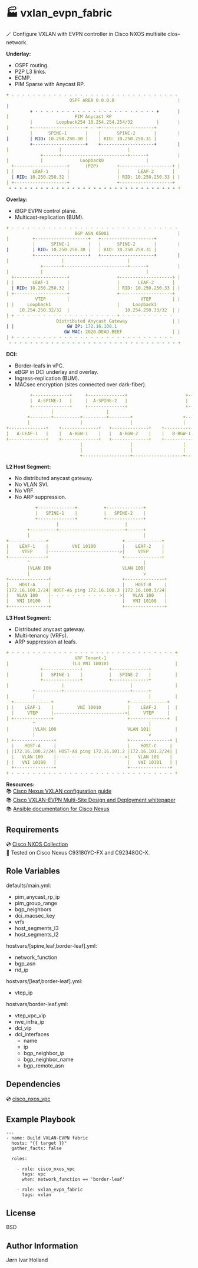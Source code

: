🏭 vxlan\_evpn\_fabric
======================

🪄 Configure VXLAN with EVPN controller in Cisco NXOS multisite clos-network.

**Underlay:**
- OSPF routing.
- P2P L3 links.
- ECMP.
- PIM Sparse with Anycast RP.
```YAML
+ - - - - - - - - - - - - - - - - - - - - - - - - - - - - - - - -
                        OSPF AREA 0.0.0.0                        |
|
         + - - - - - - - - - - - - - - - - - - - - - - - +       |
|                         PIM Anycast RP
         |         Loopback254 10.254.254.254/32         |       |
|        +--------------------+ - -+--------------------+
         |      SPINE-1       |    |      SPINE-2       |        |
|        | RID: 10.250.250.30 |    | RID: 10.250.250.31 |
         +--------------------+    +--------------------+        |
|                   |                         |
             +------+-------------------------+------+           |
|            |              Loopback0                |
  +--------------------+      (P2P)       +--------------------+ |
| |       LEAF-1       |                  |       LEAF-2       |
  | RID: 10.250.250.32 |                  | RID: 10.250.250.33 | |
| +--------------------+                  +--------------------+
 - - - - - - - - - - - - - - - - - - - - - - - - - - - - - - - - +
```
**Overlay:**
- iBGP EVPN control plane.
- Multicast-replication (BUM).
```YAML
+ - - - - - - - - - - - - - - - - - - - - - - - - - - - - - - - -
                          BGP ASN 65001                          |
|         +--------------------+   +--------------------+
          |      SPINE-1       |   |      SPINE-2       |        |
|         | RID: 10.250.250.30 |   | RID: 10.250.250.31 |
          +--------------------+   +--------------------+        |
|                    |                        |
             +-------+------------------------+------+           |
|            |                                       |
  +--------------------+                  +--------------------+ |
| |       LEAF-1       |                  |       LEAF-2       |
  | RID: 10.250.250.32 |                  | RID: 10.250.250.33 | |
| +--------------------+                  +--------------------+
           VTEP        |                           VTEP        | |
| |     Loopback1                         |     Loopback1
     10.254.250.32/32  |                     10.254.250.33/32  | |
| + - - - - - - - - - - - - - - - - - - - + - - - - - - - - - -
                   Distributed Anycast Gateway                 | |
| |                    GW IP: 172.16.100.1
                      GW MAC: 2020.DEAD.BEEF                   | |
| + - - - - - - - - - - - - - - - - - - - - - - - - - - - - - -
 - - - - - - - - - - - - - - - - - - - - - - - - - - - - - - - - +
```
**DCI:**
- Border-leafs in vPC.
- eBGP in DCI underlay and overlay.
- Ingress-replication (BUM).
- MACsec encryption (sites connected over dark-fiber).
```YAML
         +--------------+     +--------------+                      +--------------+     +--------------+         
         |  A-SPINE-1   |     |  A-SPINE-2   |                      |  B-SPINE-1   |     |  B-SPINE-2   |         
         +--------------+     +--------------+                      +--------------+     +--------------+         
                 |                    |                                     |                    |                
        +--------+----------+---------+--------+                   +--------+----------+---------+--------+       
        |                   |                  |                   |                   |                  |       
+--------------+    +--------------+   +--------------+    +--------------+    +--------------+   +--------------+
|   A-LEAF-1   |    |   A-BGW-1    |   |   A-BGW-2    |    |   B-BGW-1    |    |   B-BGW-2    |   |   B-LEAF-1   |
+--------------+    +--------------+   +--------------+    +--------------+    +--------------+   +--------------+
                            |                  |                   |                   |                          
                            |                  |                   |                   |                          
                            +------------------+-------------------+-------------------+                          
```
**L2 Host Segment:**
- No distributed anycast gateway.
- No VLAN SVI.
- No VRF.
- No ARP suppression.
```YAML
           +--------------+          +--------------+        
           |   SPINE-1    |          |   SPINE-2    |        
           +--------------+          +--------------+        
                   |                         |               
        +----------+-------------------------+------+        
        |                                           |        
+--------------+                            +--------------+ 
|    LEAF-1    |         VNI 10100          |    LEAF-2    | 
|     VTEP     |--------------------------->|     VTEP     | 
+--------------+                            +--------------+ 
        ^                                           |        
        |VLAN 100                           VLAN 100|        
        |                                           v        
+---------------+                           +---------------+
|    HOST-A     |                           |    HOST-B     |
|172.16.100.2/24| HOST-A$ ping 172.16.100.3 |172.16.100.3/24|
|   VLAN 100    |- - - - - - - - - - - - - >|   VLAN 100    |
|   VNI 10100   |                           |   VNI 10100   |
+---------------+                           +---------------+
```
**L3 Host Segment:**
- Distributed anycast gateway.
- Multi-tenancy (VRFs).
- ARP suppression at leafs.
```YAML
+ - - - - - - - - - - - - - - - - - - - - - - - - - - - - - - - +
                          VRF Tenant-1
|                        (L3 VNI 10010)                         |
             +--------------+          +--------------+
|            |   SPINE-1    |          |   SPINE-2    |         |
             +--------------+          +--------------+
|                    |                         |                |
          +----------+-------------------------+------+
|         |                                           |         |
  +--------------+                            +--------------+
| |    LEAF-1    |         VNI 10010          |    LEAF-2    |  |
  |     VTEP     |--------------------------->|     VTEP     |
| +--------------+                            +--------------+  |
          ^                                           |
|         |VLAN 100                           VLAN 101|         |
          |                                           v
| +---------------+                           +---------------+ |
  |    HOST-A     |                           |    HOST-C     |
| |172.16.100.2/24| HOST-A$ ping 172.16.101.2 |172.16.101.2/24| |
  |   VLAN 100    |- - - - - - - - - - - - - >|   VLAN 101    |
| |   VNI 10100   |                           |   VNI 10101   | |
  +---------------+                           +---------------+
+ - - - - - - - - - - - - - - - - - - - - - - - - - - - - - - - +
```
**Resources:**<br>
📚 [Cisco Nexus VXLAN configuration guide](https://www.cisco.com/c/en/us/td/docs/dcn/nx-os/nexus9000/101x/configuration/vxlan/cisco-nexus-9000-series-nx-os-vxlan-configuration-guide-release-101x/m_n9k_software_preface.html)<br>
📚 [Cisco VXLAN-EVPN Multi-Site Design and Deployment whitepaper](https://www.cisco.com/c/en/us/products/collateral/switches/nexus-9000-series-switches/white-paper-c11-739942.html#Introduction)<br>
📚 [Ansible documentation for Cisco Nexus](https://docs.ansible.com/ansible/latest/collections/cisco/nxos/index.html)<br>

Requirements
------------

💿 [Cisco NXOS Collection](https://galaxy.ansible.com/cisco/nxos)<br>
🧪 Tested on Cisco Nexus C93180YC-FX and C92348GC-X.

Role Variables
--------------

defaults/main.yml:
- pim\_anycast\_rp\_ip
- pim\_group\_range
- bgp\_neighbors
- dci\_macsec\_key
- vrfs
- host\_segments\_l3
- host\_segments\_l2

hostvars/[spine,leaf,border-leaf].yml:
- network\_function
- bgp\_asn
- rid\_ip

hostvars/[leaf,border-leaf].yml:
- vtep\_ip

hostvars/border-leaf.yml:
- vtep\_vpc\_vip
- nve\_infra\_ip
- dci\_vip
- dci\_interfaces
  - name
  - ip
  - bgp\_neighbor\_ip
  - bgp\_neighbor\_name
  - bgp\_remote\_asn

Dependencies
------------

💿 [cisco\_nxos\_vpc](https://galaxy.ansible.com/jiholland/cisco_nxos_vpc)

Example Playbook
----------------

    ---
    - name: Build VXLAN-EVPN fabric
      hosts: "{{ target }}"
      gather_facts: false

      roles:
        
        - role: cisco_nxos_vpc
          tags: vpc
          when: network_function == 'border-leaf'

        - role: vxlan_evpn_fabric
          tags: vxlan

License
-------

BSD

Author Information
------------------

Jørn Ivar Holland

